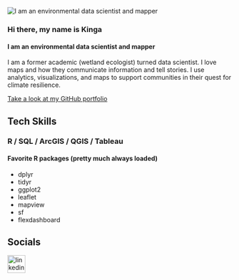 ![I am an environmental data scientist and mapper](https://github.com/KingaHill/KingaHill/blob/main/GitHubBanner2.jpg)

### Hi there, my name is Kinga
#### I am an environmental data scientist and mapper
I am a former academic (wetland ecologist) turned data scientist. I love maps and how they communicate information and tell stories. I use analytics, visualizations, and maps to support communities in their quest for climate resilience.

[Take a look at my GitHub portfolio](https://github.com/Kinga-S-Hill/Git_Portfolio/tree/main)

## Tech Skills
### R / SQL / ArcGIS / QGIS / Tableau 
#### Favorite R packages (pretty much always loaded)
- dplyr
- tidyr
- ggplot2
- leaflet
- mapview
- sf
- flexdashboard


## Socials
[<img src='https://cdn.jsdelivr.net/npm/simple-icons@3.0.1/icons/linkedin.svg' alt='linkedin' height='40'>](https://www.linkedin.com/in/kingashill//)  
